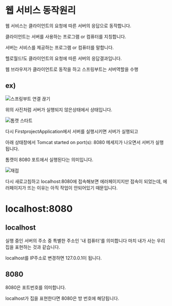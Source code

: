 웹 서비스 동작원리
===

웹 서비스는 클라이언트의 요청에 따른 서버의 응답으로 동작합니다.

클라이언트는 서버를 사용하는 프로그램 or 컴퓨터를 지칭합니다.

서버는 서비스를 제공하는 프로그램 or 컴퓨터를 말합니다.

헬로월드!도 클라이언트의 요청에 따른 서버의 응답결과입니다.

웹 브라우저가 클라이언트로 동작을 하고 스프링부트는 서버역할을 수행

ex)
---

![스프링부트 연결 끊기](https://github.com/kmh0128/SpringBoot/assets/100178951/53320095-4496-47a5-afa0-c84d70aee12a)

위의 사진처럼 서버가 실행되지 않은상태에서 상태입니다.


![톰캣 스타트](https://github.com/kmh0128/SpringBoot/assets/100178951/ed1c983b-4012-42b7-a790-f6deba378e7b)

다시 FirstprojectApplication에서 서버를 실행시키면 서버가 실행되고

아래 상태창에서 Tomcat started on port(s): 8080 메세지가 나오면서 서버가 실행됩니다.

톰캣이 8080 포트에서 실행된다는 의미입니다.

![재접](https://github.com/kmh0128/SpringBoot/assets/100178951/9d2ad423-2dee-4ad7-a283-95204fdc8af2)

다시 새로고침하고 localhost:8080에 접속해보면 에러페이지지만 접속이 되었는데, 에러페이지가 뜨는 이유는 아직 작업이 안되어있기 때문입니다.

localhost:8080
===

localhost
--

실행 중인 서버의 주소 중 특별한 주소인 '내 컴퓨터'를 의미합니다 마치 내가 사는 우리집을 표현하는 것과 같습니다.

localhost를 IP주소로 변경하면 127.0.0.1이 됩니다.

8080
---

8080은 포트번호를 의미합니다.

localhost가 집을 표현한다면 8080은 방 번호에 해당됩니다.







